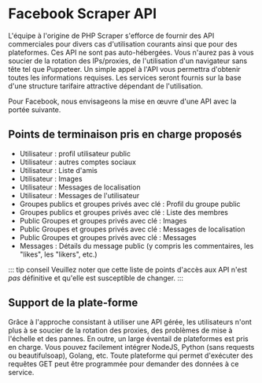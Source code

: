 # Facebook Scraper API

L'équipe à l'origine de PHP Scraper s'efforce de fournir des API commerciales pour divers cas d'utilisation courants ainsi que pour des plateformes. Ces API ne sont pas auto-hébergées. Vous n'aurez pas à vous soucier de la rotation des IPs/proxies, de l'utilisation d'un navigateur sans tête tel que Puppeteer. Un simple appel à l'API vous permettra d'obtenir toutes les informations requises. Les services seront fournis sur la base d'une structure tarifaire attractive dépendant de l'utilisation.

Pour Facebook, nous envisageons la mise en œuvre d'une API avec la portée suivante.

## Points de terminaison pris en charge proposés

- Utilisateur : profil utilisateur public
- Utilisateur : autres comptes sociaux
- Utilisateur : Liste d'amis
- Utilisateur : Images
- Utilisateur : Messages de localisation
- Utilisateur : Messages de l'utilisateur
- Groupes publics et groupes privés avec clé : Profil du groupe public
- Groupes publics et groupes privés avec clé : Liste des membres
- Public Groupes et groupes privés avec clé : Images
- Public Groupes et groupes privés avec clé : Messages de localisation
- Public Groupes et groupes privés avec clé : Messages
- Messages : Détails du message public (y compris les commentaires, les "likes", les "likers", etc.)

::: tip conseil
Veuillez noter que cette liste de points d'accès aux API n'est *pas* définitive et qu'elle est susceptible de changer.
:::

## Support de la plate-forme

Grâce à l'approche consistant à utiliser une API gérée, les utilisateurs n'ont plus à se soucier de la rotation des proxies, des problèmes de mise à l'échelle et des pannes. En outre, un large éventail de plateformes est pris en charge. Vous pouvez facilement intégrer NodeJS, Python (sans requests ou beautifulsoap), Golang, etc. Toute plateforme qui permet d'exécuter des requêtes GET peut être programmée pour demander des données à ce service.
